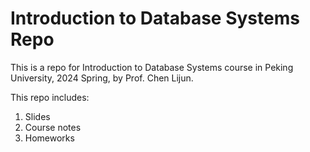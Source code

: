# Introduction to Database Systems Repo

This is a repo for Introduction to Database Systems course in Peking University, 2024 Spring, by Prof. Chen Lijun.

This repo includes:

1. Slides
2. Course notes
3. Homeworks
